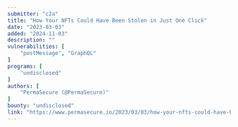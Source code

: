```yaml
---
submitter: "c2a"
title: "How Your NFTs Could Have Been Stolen in Just One Click"
date: "2023-03-03"
added: "2024-11-03"
description: ""
vulnerabilities: [
    "postMessage", "GraphQL"
]
programs: [
    "undisclosed"
]
authors: [
    "PermaSecure (@PermaSecure)"
]
bounty: "undisclosed"
link: "https://www.permasecure.io/2023/03/03/how-your-nfts-could-have-been-stolen-in-just-one-click/"
---
```




